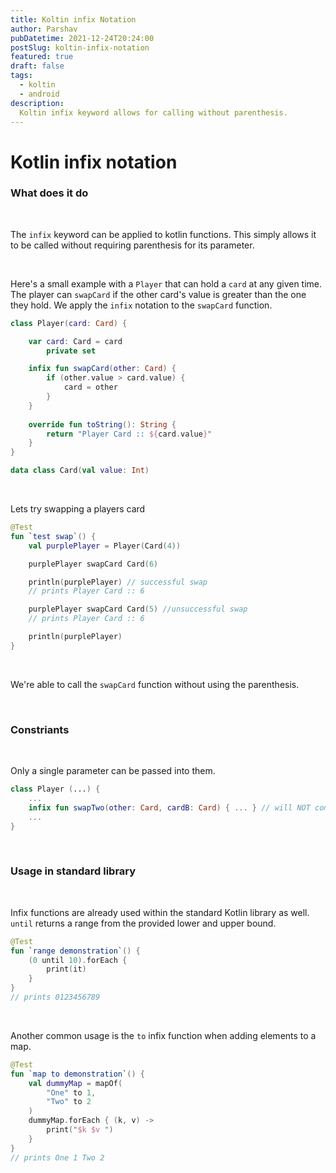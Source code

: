 ```yaml
---
title: Koltin infix Notation
author: Parshav
pubDatetime: 2021-12-24T20:24:00
postSlug: koltin-infix-notation
featured: true
draft: false
tags:
  - koltin
  - android
description:
  Koltin infix keyword allows for calling without parenthesis.
---
```


# Kotlin infix notation

### What does it do

<br/>

The `infix` keyword can be applied to kotlin functions. This simply allows it to be called without requiring parenthesis for its parameter. 

<br/>

Here's a small example with a `Player` that can hold a `card` at any given time. The player can `swapCard` if the other card's value is greater than the one they hold. We apply the `infix`  notation to the `swapCard` function.

```kotlin
class Player(card: Card) {

    var card: Card = card
        private set

    infix fun swapCard(other: Card) {
        if (other.value > card.value) {
            card = other
        }
    }
    
    override fun toString(): String {
        return "Player Card :: ${card.value}"
    }
}

data class Card(val value: Int)

```

<br/>

Lets try swapping a players card

```kotlin
@Test
fun `test swap`() {
    val purplePlayer = Player(Card(4))

    purplePlayer swapCard Card(6)

    println(purplePlayer) // successful swap 
    // prints Player Card :: 6

    purplePlayer swapCard Card(5) //unsuccessful swap
    // prints Player Card :: 6

    println(purplePlayer)
}
```

<br/>

We're able to call the `swapCard` function without using the parenthesis.

<br/>

### Constriants

<br/>

Only a single parameter can be passed into them.

```kotlin
class Player (...) {
    ...
    infix fun swapTwo(other: Card, cardB: Card) { ... } // will NOT compile
    ...	
}
```

<br/>

### Usage in standard library

<br/>

Infix functions are already used within the standard Kotlin library as well. `until` returns a range from the provided lower and upper bound.

```kotlin
@Test
fun `range demonstration`() {
    (0 until 10).forEach {
        print(it)
    }
}
// prints 0123456789
``` 

<br/>

Another common usage is the `to` infix function when adding elements to a map.

```kotlin
@Test
fun `map to demonstration`() {
    val dummyMap = mapOf(
        "One" to 1,
        "Two" to 2
    )
    dummyMap.forEach { (k, v) ->
        print("$k $v ")
    }
}
// prints One 1 Two 2
```

